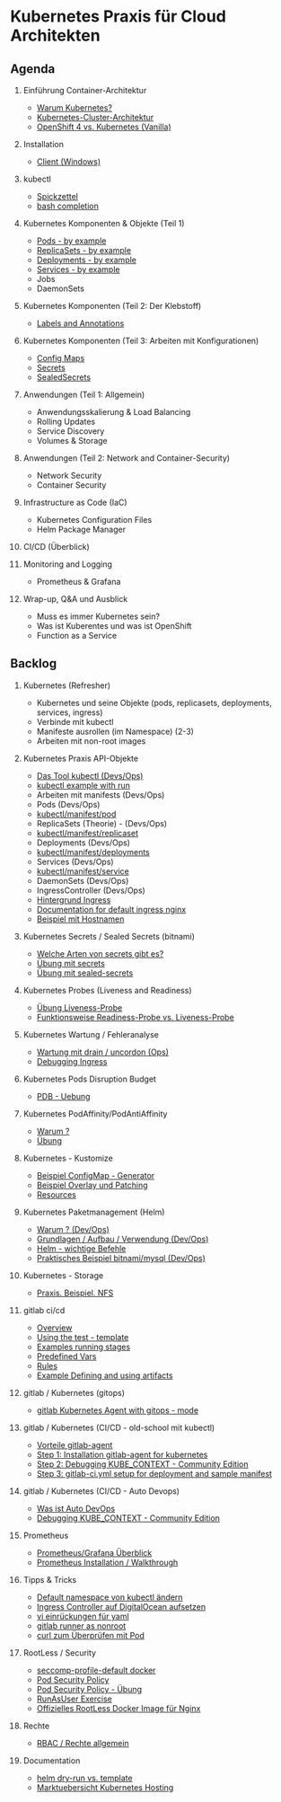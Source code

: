 # Kubernetes Praxis für Cloud Architekten

## Agenda 

  1. Einführung Container-Architektur
     * [Warum Kubernetes?](warum-kubernetes.md)
     * [Kubernetes-Cluster-Architektur](/kubernetes/architecture.md)
     * [OpenShift 4 vs. Kubernetes (Vanilla)](/kubernetes/openshift4-vs-kubernetes.md)

  1. Installation
     * [Client (Windows)](/kubernetes/installation-client-windows.md)
     
  1. kubectl 
     * [Spickzettel](/kubectl/spickzettel.md)
     * [bash completion](/kubectl/bash-completion.md)


  1. Kubernetes Komponenten & Objekte (Teil 1) 
     * [Pods - by example](/kubectl-examples/01-pod-nginx.md)
     * [ReplicaSets - by example](/kubectl-examples/01a-replicaset-nginx.md)
     * [Deployments - by example](/kubectl-examples/03-nginx-deployment.md)
     * [Services - by example](/kubectl-examples/03b-service.md)
     * Jobs
     * DaemonSets
  
  1. Kubernetes Komponenten (Teil 2: Der Klebstoff) 
     * [Labels and Annotations]()
	
  1. Kubernetes Komponenten (Teil 3: Arbeiten mit Konfigurationen)
     * [Config Maps]()
     * [Secrets]()
     * [SealedSecrets]()
  
  1. Anwendungen (Teil 1: Allgemein)
     * Anwendungsskalierung & Load Balancing
     * Rolling Updates
     * Service Discovery 
     * Volumes & Storage

  1. Anwendungen (Teil 2: Network and Container-Security) 
     * Network Security 
     * Container Security 

  1. Infrastructure as Code (IaC) 
     * Kubernetes Configuration Files 
     * Helm Package Manager  

  1. CI/CD (Überblick) 

  1. Monitoring and Logging
     * Prometheus & Grafana

  1. Wrap-up, Q&A und Ausblick
     * Muss es immer Kubernetes sein?
     * Was ist Kuberentes und was ist OpenShift 
     * Function as a Service

## Backlog 
  
  1. Kubernetes (Refresher) 
     * Kubernetes und seine Objekte (pods, replicasets, deployments, services, ingress) 
     * Verbinde mit kubectl 
     * Manifeste ausrollen (im Namespace) (2-3)
     * Arbeiten mit non-root images 

  1. Kubernetes Praxis API-Objekte 
     * [Das Tool kubectl (Devs/Ops)](/kubectl/spickzettel.md)
     * [kubectl example with run](/kubectl/run-with-example.md)
     * Arbeiten mit manifests (Devs/Ops)
     * Pods (Devs/Ops)
     * [kubectl/manifest/pod](/kubectl-examples/01-pod-nginx.md)
     * ReplicaSets (Theorie) - (Devs/Ops)
     * [kubectl/manifest/replicaset](/kubectl-examples/01a-replicaset-nginx.md)
     * Deployments (Devs/Ops)
     * [kubectl/manifest/deployments](/kubectl-examples/03-nginx-deployment.md)
     * Services (Devs/Ops)
     * [kubectl/manifest/service](/kubectl-examples/03b-service.md)
     * DaemonSets (Devs/Ops)
     * IngressController (Devs/Ops)
     * [Hintergrund Ingress](/kubernetes/ingress.md) 
     * [Documentation for default ingress nginx](https://kubernetes.github.io/ingress-nginx/user-guide/nginx-configuration/configmap/)
     * [Beispiel mit Hostnamen](/kubectl-examples/04-ingress-nginx-with-hostnames.md)

  1. Kubernetes Secrets / Sealed Secrets (bitnami) 
     * [Welche Arten von secrets gibt es?](/kubernetes/secrets/secrets.md)
     * [Übung mit secrets](/kubernetes/uebungen-secrets.md)
     * [Übung mit sealed-secrets](/kubernetes/secrets/sealed-secrets.md)

  1. Kubernetes Probes (Liveness and Readiness) 
     * [Übung Liveness-Probe](/probes/uebung-liveness.md)
     * [Funktionsweise Readiness-Probe vs. Liveness-Probe](/probes/readiness.md) 
  
  1. Kubernetes Wartung / Fehleranalyse
     * [Wartung mit drain / uncordon (Ops)](/kubectl/uncordon-drain.md) 
     * [Debugging Ingress](/kubernetes/debugging-ingress.md) 

  1. Kubernetes Pods Disruption Budget 
     * [PDB - Uebung](/kubernetes/pdb/uebung.md)

  1. Kubernetes PodAffinity/PodAntiAffinity
     * [Warum ?](/kubernetes/pod-affinity-antiaffinity/warum.md)
     * [Übung](/kubernetes/pod-affinity-antiaffinity/uebung.md)

  1. Kubernetes - Kustomize 
     * [Beispiel ConfigMap - Generator](/kustomize/01-example-configmap.md)
     * [Beispiel Overlay und Patching](/kustomize/02-overlay-example.md)
     * [Resources](/kustomize/resources.md)

  1. Kubernetes Paketmanagement (Helm) 
     * [Warum ? (Dev/Ops)](/helm/warum.md)
     * [Grundlagen / Aufbau / Verwendung (Dev/Ops)](/helm/grundlagen.md)
     * [Helm - wichtige Befehle](/helm/befehle.md)
     * [Praktisches Beispiel bitnami/mysql (Dev/Ops)](/helm/example.md)

  1. Kubernetes - Storage 
     * [Praxis. Beispiel. NFS](/shared-volumes/nfs-multiple.md) 
  
  1. gitlab ci/cd
     * [Overview](/gitlab/01-ci-cd-overview.md)
     * [Using the test - template](/gitlab/02-example-testtemplate.md)
     * [Examples running stages](/gitlab/03-example-running-stages.md) 
     * [Predefined Vars](/gitlab/04-predefined-vars.md)
     * [Rules](/gitlab/05-rules.md)
     * [Example Defining and using artifacts](/gitlab/07-example-defining-and-using-artifacts.md)

  1. gitlab / Kubernetes (gitops) 
     * [gitlab Kubernetes Agent with gitops - mode](/gitlab/example-gitlab-kubernetes-agent-with-gitops-mode.md)  

  1. gitlab / Kubernetes (CI/CD - old-school mit kubectl) 
     * [Vorteile gitlab-agent](/kubernetes/gitlab/advantage-gitlab-agent.md)
     * [Step 1: Installation gitlab-agent for kubernetes](/kubernetes-gitlab-ci-cd/99-gitlab-agent-with-kubectl.md)
     * [Step 2: Debugging KUBE_CONTEXT - Community Edition](kubernetes-gitlab-ci-cd/04-fix-problem-context-auto-devops.md)
     * [Step 3: gitlab-ci.yml setup for deployment and sample manifest](/kubernetes-gitlab-ci-cd/05-setup-deployment-with-sample-manifest.md)

  1. gitlab / Kubernetes (CI/CD - Auto Devops) 
     * [Was ist Auto DevOps](/gitlab-ci-cd/was-ist-autodevops.md)
     * [Debugging KUBE_CONTEXT - Community Edition](kubernetes-gitlab-ci-cd/04-fix-problem-context-auto-devops.md)

  1. Prometheus 
     * [Prometheus/Grafana Überblick](/prometheus/overview.md)
     * [Prometheus Installation / Walkthrough](/prometheus/walkthrough-installation-setup.md)
  
  1. Tipps & Tricks 
     * [Default namespace von kubectl ändern](/kubectl/change-default-namespace.md)
     * [Ingress Controller auf DigitalOcean aufsetzen](/digitalocean/ingress-controller-aufsetzen-mit-helm.md)
     * [vi einrückungen für yaml](/vim/vim-yaml.md)
     * [gitlab runner as nonroot](/gitlab/gitlab-runner/non-root.md)
     * [curl zum Überprüfen mit Pod](/curlimages-curl.md)

  1. RootLess / Security 
     * [seccomp-profile-default docker](https://github.com/docker/docker-ce/blob/master/components/engine/profiles/seccomp/default.json)
     * [Pod Security Policy](/security/pod-security-policy.md)
     * [Pod Security Policy - Übung](/security/pod-security-policy-exercise.md)
     * [RunAsUser Exercise](/security/uebung-runasuser.md)
     * [Offizielles RootLess Docker Image für Nginx](https://github.com/nginxinc/docker-nginx-unprivileged) 

  1. Rechte 
     * [RBAC / Rechte allgemein](/rechte/general.md)

  1. Documentation
     * [helm dry-run vs. template](https://jhooq.com/helm-dry-run-install/)
     * [Marktuebersicht Kubernetes Hosting](/misc/kubernetes-hosting.md)

